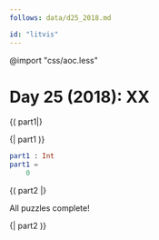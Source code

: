 ```yaml
---
follows: data/d25_2018.md

id: "litvis"
---
```


@import "css/aoc.less"

# Day 25 (2018): XX

{( part1|}

{| part1 )}

```elm {l r}
part1 : Int
part1 =
    0
```

{( part2 |}

All puzzles complete!

{| part2 )}
